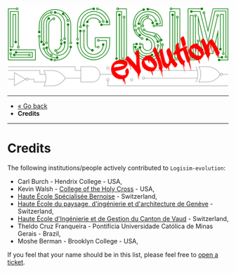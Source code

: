 [![Logisim-evolution](../artwork/logisim-evolution-logo.svg)](https://github.com/logisim-evolution/logisim-evolution)

---

* [« Go back](../README.md)
* **Credits**

---

# Credits #

The following institutions/people actively contributed to `Logisim-evolution`:

* Carl Burch - Hendrix College - USA,
* Kevin Walsh - [College of the Holy Cross](http://www.holycross.edu/) - USA,
* [Haute École Spécialisée Bernoise](http://www.bfh.ch) - Switzerland,
* [Haute École du paysage, d'ingénierie et d'architecture de Genève](http://hepia.hesge.ch) - Switzerland,
* [Haute École d'Ingénierie et de Gestion du Canton de Vaud](http://www.heig-vd.ch) - Switzerland,
* Theldo Cruz Franqueira - Pontifícia Universidade Católica de Minas Gerais - Brazil,
* Moshe Berman - Brooklyn College - USA,

If you feel that your name should be in this list, please feel free
to [open a ticket](https://github.com/logisim-evolution/logisim-evolution/issues).

